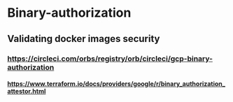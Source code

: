 # Binary-authorization

## Validating docker images security

### https://circleci.com/orbs/registry/orb/circleci/gcp-binary-authorization

#### https://www.terraform.io/docs/providers/google/r/binary_authorization_attestor.html
